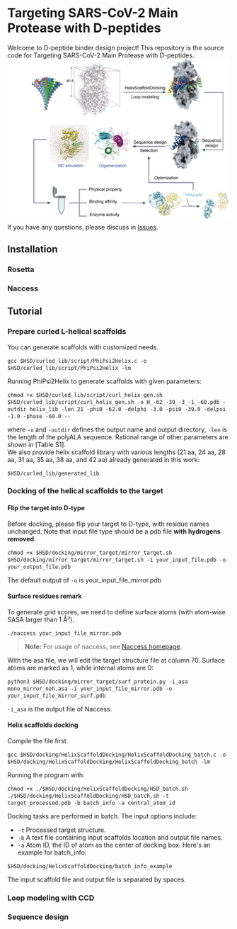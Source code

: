 # Targeting SARS-CoV-2 Main Protease with D-peptides
Welcome to D-peptide binder design project! This repository is the source code for Targeting SARS-CoV-2 Main Protease with D-peptides.
![workflow](https://github.com/laiyii/D-peptide-binder-design/blob/main/Dpep_fig1.png)
If you have any questions, please discuss in [Issues](https://github.com/laiyii/D-peptide-binder-design/issues).

## Installation
### Rosetta

### Naccess



## Tutorial
### Prepare curled L-helical scaffolds
You can generate scaffolds with customized needs.
```shell
gcc $HSD/curled_lib/script/PhiPsi2Helix.c -o $HSD/curled_lib/script/PhiPsi2Helix -lm
```
Running PhiPsi2Helix to generate scaffolds with given parameters:
```shell
chmod +x $HSD/curled_lib/script/curl_helix_gen.sh
$HSD/curled_lib/script/curl_helix_gen.sh -o H_-62_-39_-3_-1_-60.pdb -outdir helix_lib -len 21 -phi0 -62.0 -delphi -3.0 -psi0 -39.0 -delpsi -1.0 -phase -60.0 --
```
where `-o` and `-outdir` defines the output name and output directory, `-len` is the length of the polyALA sequence. Rational range of other parameters are shown in [Table S1].<br>
We also provide helix scaffold library with various lengths (21 aa, 24 aa, 28 aa, 31 aa, 35 aa, 38 aa, and 42 aa) already generated in this work:
```shell
$HSD/curled_lib/generated_lib
```

### Docking of the helical scaffolds to the target
#### Flip the target into D-type
Before docking, please flip your target to D-type, with residue names unchanged. Note that input file type should be a pdb file **with hydrogens removed**.
```shell
chmod +x $HSD/docking/mirror_target/mirror_target.sh
$HSD/docking/mirror_target/mirror_target.sh -i your_input_file.pdb -o your_output_file.pdb
```
The default output of `-o` is your_input_file_mirror.pdb
#### Surface residues remark
To generate grid scores, we need to define surface atoms (with atom-wise SASA larger than 1 Å²).
```shell
./naccess your_input_file_mirror.pdb
```
> **Note:** For usage of naccess, see [Naccess homepage](http://www.bioinf.manchester.ac.uk/naccess/).

With the asa file, we will edit the target structure file at column 70. Surface atoms are marked as 1, while internal atoms are 0: 
```shell
python3 $HSD/docking/mirror_target/surf_protein.py -i_asa mono_mirror_noh.asa -i your_input_file_mirror.pdb -o your_input_file_mirror_surf.pdb
```
`-i_asa` is the output file of Naccess.

#### Helix scaffolds docking
Compile the file first.
```shell
gcc $HSD/docking/HelixScaffoldDocking/HelixScaffoldDocking_batch.c -o $HSD/docking/HelixScaffoldDocking/HelixScaffoldDocking_batch -lm
```
Running the program with:
```shell
chmod +x ./$HSD/docking/HelixScaffoldDocking/HSD_batch.sh
./$HSD/docking/HelixScaffoldDocking/HSD_batch.sh -t target_processed.pdb -b batch_info -a central_atom_id
```
Docking tasks are performed in batch. The input options include:<br>
- `-t` Processed target structure.
- `-b` A text file containing input scaffolds location and output file names.
- `-a` Atom ID, the ID of atom as the center of docking box.
Here's an example for batch_info:
```text
$HSD/docking/HelixScaffoldDocking/batch_info_example
```
The input scaffold file and output file is separated by spaces.

### Loop modeling with CCD





### Sequence design




